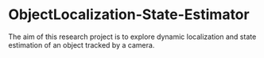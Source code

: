 # ObjectLocalization-State-Estimator
The aim of this research project is to explore dynamic localization and state estimation of an object tracked by a camera. 
